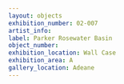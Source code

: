 ```yaml
---
layout: objects
exhibition_number: 02-007
artist_info: 
label: Parker Rosewater Basin
object_number: 
exhibition_location: Wall Case 
exhibition_area: A
gallery_location: Adeane
---
```

